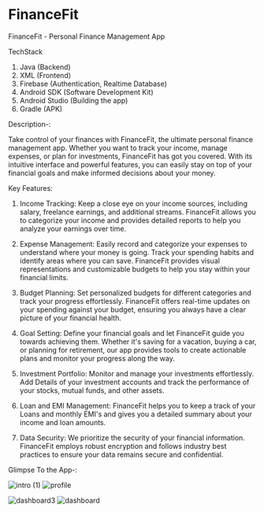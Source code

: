 # FinanceFit
FinanceFit - Personal Finance Management App

TechStack
1. Java (Backend)
2. XML (Frontend)
3. Firebase (Authentication, Realtime Database)
4. Android SDK (Software Development Kit)
5. Android Studio (Building the app)
6. Gradle (APK)

Description-:

Take control of your finances with FinanceFit, the ultimate personal finance management app. Whether you want to track your income, manage expenses, or plan for investments, FinanceFit has got you covered. With its intuitive interface and powerful features, you can easily stay on top of your financial goals and make informed decisions about your money.

Key Features:
1. Income Tracking: Keep a close eye on your income sources, including salary, freelance earnings, and additional streams. FinanceFit allows you to categorize your income and provides detailed reports to help you analyze your earnings over time.

2. Expense Management: Easily record and categorize your expenses to understand where your money is going. Track your spending habits and identify areas where you can save. FinanceFit provides visual representations and customizable budgets to help you stay within your financial limits.

3. Budget Planning: Set personalized budgets for different categories and track your progress effortlessly. FinanceFit offers real-time updates on your spending against your budget, ensuring you always have a clear picture of your financial health.

4. Goal Setting: Define your financial goals and let FinanceFit guide you towards achieving them. Whether it's saving for a vacation, buying a car, or planning for retirement, our app provides tools to create actionable plans and monitor your progress along the way.

5. Investment Portfolio: Monitor and manage your investments effortlessly. Add Details of your investment accounts and track the performance of your stocks, mutual funds, and other assets.

7. Loan and EMI Management: FinanceFit helps you to keep a track of your Loans and monthly EMI's and gives you a detailed summary about your income and loan amounts.

8. Data Security: We prioritize the security of your financial information. FinanceFit employs robust encryption and follows industry best practices to ensure your data remains secure and confidential.

Glimpse To the App-:

  ![intro (1)](https://github.com/Rahul-kumar999/FinanceFit/assets/115136027/53fd961a-5099-4969-af98-e8640b71fe3a)
   ![profile](https://github.com/Rahul-kumar999/FinanceFit/assets/115136027/ea6c3dea-1cc9-4c81-8377-bd2614993ce7)

   ![dashboard3](https://github.com/Rahul-kumar999/FinanceFit/assets/115136027/42340e49-81e0-4210-a506-6eab5e3b7ffc)
   ![dashboard](https://github.com/Rahul-kumar999/FinanceFit/assets/115136027/6a794773-f3be-4780-909a-d36b2528c5ab)



